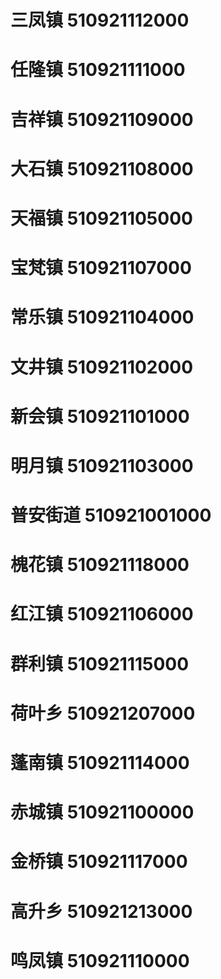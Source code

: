 # 三凤镇 510921112000
# 任隆镇 510921111000
# 吉祥镇 510921109000
# 大石镇 510921108000
# 天福镇 510921105000
# 宝梵镇 510921107000
# 常乐镇 510921104000
# 文井镇 510921102000
# 新会镇 510921101000
# 明月镇 510921103000
# 普安街道 510921001000
# 槐花镇 510921118000
# 红江镇 510921106000
# 群利镇 510921115000
# 荷叶乡 510921207000
# 蓬南镇 510921114000
# 赤城镇 510921100000
# 金桥镇 510921117000
# 高升乡 510921213000
# 鸣凤镇 510921110000
